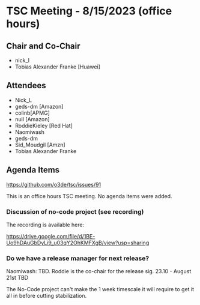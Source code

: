 # TSC Meeting - 8/15/2023 (office hours)

## Chair and Co-Chair
* nick_l
* Tobias Alexander Franke [Huawei]

## Attendees
* Nick_L 
* geds-dm [Amazon]
* colinb[APMG]
* null [Amazon]
* RoddieKieley [Red Hat]
* Naomiwash
* geds-dm
* Sid_Moudgil [Amzn]
* Tobias Alexander Franke

## Agenda Items
https://github.com/o3de/tsc/issues/91

This is an office hours TSC meeting.  No agenda items were added.

### Discussion of no-code project (see recording)
The recording is available here:

https://drive.google.com/file/d/1BE-Uo9hDAuGbDyLi9_u03qY2OhKMFXgB/view?usp=sharing

### Do we have a release manager for next release?
Naomiwash: TBD.  Roddie is the co-chair for the release sig.
23.10 - August 21st TBD

The No-Code project can't make the 1 week timescale it will require to get it all in before cutting stabilization.
